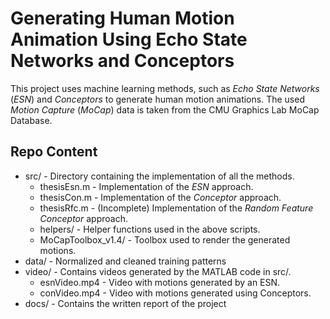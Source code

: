 # Generating Human Motion Animation Using Echo State Networks and Conceptors

This project uses machine learning methods, such as *Echo State Networks* (*ESN*)
and *Conceptors* to generate human motion animations. The used *Motion Capture*
(*MoCap*) data is taken from the CMU Graphics Lab MoCap Database.

## Repo Content
* src/ - Directory containing the implementation of all the methods.
    * thesisEsn.m - Implementation of the *ESN* approach.
    * thesisCon.m - Implementation of the *Conceptor* approach.
    * thesisRfc.m - (Incomplete) Implementation of the *Random Feature
    Conceptor* approach.
    * helpers/ - Helper functions used in the above scripts.
    * MoCapToolbox_v1.4/ - Toolbox used to render the generated motions.
* data/ - Normalized and cleaned training patterns
* video/ - Contains videos generated by the MATLAB code in src/.
    * esnVideo.mp4 - Video with motions generated by an ESN.
    * conVideo.mp4 - Video with motions generated using Conceptors.
* docs/ - Contains the written report of the project

